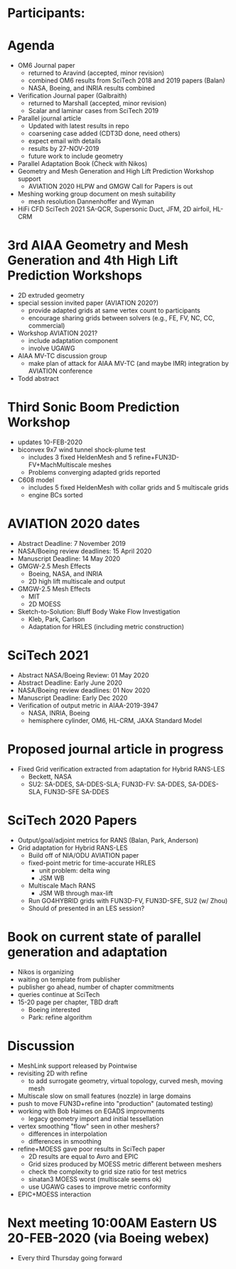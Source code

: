 
# Participants:


# Agenda
- OM6 Journal paper
  - returned to Aravind (accepted, minor revision)
  - combined OM6 results from SciTech 2018 and 2019 papers (Balan)
  - NASA, Boeing, and INRIA results combined
- Verification Journal paper (Galbraith)
  - returned to Marshall (accepted, minor revision)
  - Scalar and laminar cases from SciTech 2019
- Parallel journal article
  - Updated with latest results in repo
  - coarsening case added (CDT3D done, need others)
  - expect email with details
  - results by 27-NOV-2019
  - future work to include geometry
- Parallel Adaptation Book (Check with Nikos)
- Geometry and Mesh Generation and High Lift Prediction Workshop support
   - AVIATION 2020 HLPW and GMGW Call for Papers is out
- Meshing working group document on mesh suitability
  - mesh resolution Dannenhoffer and Wyman 
- HiFi CFD SciTech 2021 SA-QCR, Supersonic Duct, JFM, 2D airfoil, HL-CRM

# 3rd AIAA Geometry and Mesh Generation and 4th High Lift Prediction Workshops
  - 2D extruded geometry 
  - special session invited paper (AVIATION 2020?)  
     - provide adapted grids at same vertex count to participants
     - encourage sharing grids between solvers (e.g., FE, FV, NC, CC, commercial)
  - Workshop AVIATION 2021? 
     - include adaptation component
     - involve UGAWG
  - AIAA MV-TC discussion group
     - make plan of attack for AIAA MV-TC (and maybe IMR) integration by AVIATION conference
  - Todd abstract

# Third Sonic Boom Prediction Workshop
- updates 10-FEB-2020
- biconvex 9x7 wind tunnel shock-plume test
   - includes 3 fixed HeldenMesh and 5 refine+FUN3D-FV+MachMultiscale meshes 
   - Problems converging adapted grids reported
- C608 model
   - includes 5 fixed HeldenMesh with collar grids and 5 multiscale grids
   - engine BCs sorted

# AVIATION 2020 dates
- Abstract Deadline: 7 November 2019
- NASA/Boeing review deadlines: 15 April 2020
- Manuscript Deadline: 14 May 2020
- GMGW-2.5 Mesh Effects
   - Boeing, NASA, and INRIA
   - 2D high lift multiscale and output
- GMGW-2.5 Mesh Effects
   - MIT
   - 2D MOESS
- Sketch-to-Solution: Bluff Body Wake Flow Investigation
   - Kleb, Park, Carlson
   - Adaptation for HRLES (including metric construction)

# SciTech 2021
- Abstract NASA/Boeing Review: 01 May 2020
- Abstract Deadline: Early June 2020
- NASA/Boeing review deadlines: 01 Nov 2020
- Manuscript Deadline: Early Dec 2020
- Verification of output metric in AIAA-2019-3947
  - NASA, INRIA, Boeing
  - hemisphere cylinder, OM6, HL-CRM, JAXA Standard Model

# Proposed journal article in progress
- Fixed Grid verification extracted from adaptation for Hybrid RANS-LES
  - Beckett, NASA
  - SU2: SA-DDES, SA-DDES-SLA; FUN3D-FV: SA-DDES, SA-DDES-SLA, FUN3D-SFE SA-DDES

# SciTech 2020 Papers
- Output/goal/adjoint metrics for RANS (Balan, Park, Anderson)
- Grid adaptation for Hybrid RANS-LES
  - Build off of NIA/ODU AVIATION paper
  - fixed-point metric for time-accurate HRLES
    - unit problem: delta wing
    - JSM WB
  - Multiscale Mach RANS
    - JSM WB through max-lift
  - Run GO4HYBRID grids with FUN3D-FV, FUN3D-SFE, SU2 (w/ Zhou)
  - Should of presented in an LES session?

# Book on current state of parallel generation and adaptation
- Nikos is organizing
- waiting on template from publisher
- publisher go ahead, number of chapter commitments
- queries continue at SciTech
- 15-20 page per chapter, TBD draft 
  - Boeing interested
  - Park: refine algorithm

# Discussion
- MeshLink support released by Pointwise 
- revisiting 2D with refine
  - to add surrogate geometry, virtual topology, curved mesh, moving mesh
- Multiscale slow on small features (nozzle) in large domains
- push to move FUN3D+refine into "production" (automated testing)
- working with Bob Haimes on EGADS improvments
  - legacy geometry import and initial tessellation
- vertex smoothing "flow" seen in other meshers?
  - differences in interpolation
  - differences in smoothing
- refine+MOESS gave poor results in SciTech paper
  - 2D results are equal to Avro and EPIC
  - Grid sizes produced by MOESS metric different between meshers
  - check the complexity to grid size ratio for test metrics
  - sinatan3 MOESS worst (multiscale seems ok)
  - use UGAWG cases to improve metric conformity
- EPIC+MOESS interaction

# Next meeting 10:00AM Eastern US 20-FEB-2020 (via Boeing webex)
- Every third Thursday going forward

